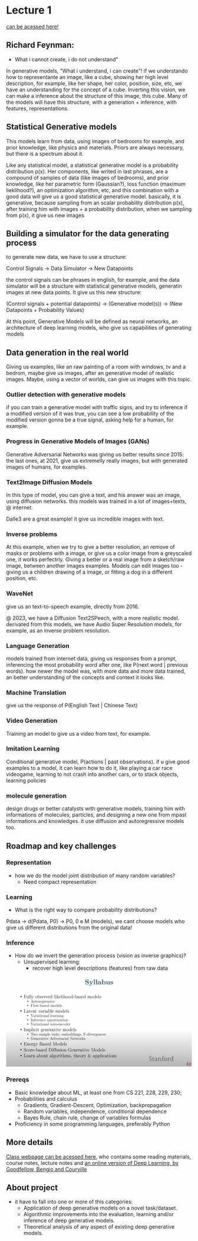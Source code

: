 # Lecture 1

[can be acessed here!](https://www.youtube.com/watch?v=XZ0PMRWXBEU&list=PLoROMvodv4rPOWA-omMM6STXaWW4FvJT8&index=1)

## Richard Feynman:

- What i cannot create, i do not understand"

In generative models, "What i understand, i can create"!
if we understando how to representante an image, like a cube, showing her high level description, for example, like her shape, her color, position, size, etc, we have an understanding for the concept of a cube. Inverting this vision, we can make a inference about the structure of this image, this cube.
Many of the models will have this structure, with a generation + inference, with features, representations.

## Statistical Generative models

This models learn from data, using images of bedrooms for example, and prior knowledge, like physics and materials.
Priors are always necessary, but there is a spectrum about it.

Like any statistical model, a statistical generative model is a probability distribution p(x).
Her components, like writed in last phrases, are a compound of samples of data (like images of bedrooms), and prior knowledge, like her parametric form (Gaussian?), loss function (maximum lieklihood?), an optimization algorithm, etc, and this combination with a good data will give us a good statistical generative model.
basically, it is generative, because sampling from an scalar probability distribution p(x), after training him with images + a probability distribution, when we sampling from p(x), it give us new images

## Building a simulator for the data generating process

to generate new data, we have to use a structure:

Control Signals -> Data Simulator -> New Datapoints

the control signals can be phrases in english, for example, and the data simulator will be a structure with statistical generative models, generatin images at new data points. It give us this new structure:

(Control signals + potential datapoints) -> (Generative model(s)) -> (New Datapoints + Probability Values)

At this point, Generative Models will be defined as neural networks, an architecture of deep learning models, who give us capabilities of generating models

## Data generation in the real world

Giving us examples, like an raw painting of a room with windows, tv and a bedrom, maybe give us images, after an generative model of realistic images.
Maybe, using a vector of worlds, can give us images with this topic.

### Outlier detection with generative models

if you can train a generative model with traffic signs, and try to inference if a modified version of it was true, you can see a low probability of the modified version gonna be a true signal, asking help for a human, for example.

### Progress in Generative Models of Images (GANs)

Generative Adversarial Networks was giving us better results since 2015: the last ones, at 2021, give us extremelly really images, but with generated images of humans, for examples.

### Text2Image Diffusion Models

In this type of model, you can give a text, and his answer was an image, using diffusion networks. this models was trained in a lot of images+texts, @ internet.

Dalle3 are a great example! it give us incredible images with text.

### Inverse problems

At this example, when we try to give a better resolution, an remove of masks or problems with a image, or give us a color image from a greyscaled one, it works perfectrly. Giving a better or a real image from a sketch/raw image, between another images examples.
Models can edit images too - giving us a children drawing of a image, or fitting a dog in a different position, etc.

### WaveNet

give us an text-to-speech example, directly from 2016.

@ 2023, we have a Diffusion Text2SPeech, with a more realistic model.
derivated from this models, we have Audio Super Resolution models, for example, as an inverse problem resolution.

### Language Generation

models trained from internet data, giving us responses from a prompt, inferencing the most probability word after one, like P(next word | previous words).
how newer the model was, with more data and more data trained, an better understanding of the concepts and context it looks like.

### Machine Translation

give us the response of P(English Text | Chinese Text)

### Video Generation

Training an model to give us a video from text, for example.

### Imitation Learning

Conditional generative model, P(actions | past observations). if u give good examples to a model, it can learn how to do it, like playing a car race videogame, learning to not crash into another cars, or to stack objects, learning policies

### molecule generation

design drugs or better catalysts with generative models, training him with informations of molecules, particles, and designing a new one from mpast informations and knowledges. it use diffusion and autoregressive models too.

## Roadmap and key challenges

### Representation

- how we do the model joint distribution of many random variables?
    - Need compact representation

### Learning

- What is the right way to compare probability distributions?

Pdata -> d(Pdata, P0) -> P0, 0 e M (models), we cant choose models who give us different distributions from the original data! 

### Inference

- How do we invert the generation process (vision as inverse graphics)?
    - Unsupervised learning:
        - recover high level descriptions (features) from raw data

<img title='Syllabus 1' src='../materials/syllabus-1.png'></img>

### Prereqs

- Basic knowledge about ML, at least one from CS 221, 228, 229, 230;
- Probabilities and calculus
    - Gradients, Gradient-Descent, Optimization, backpropagation
    - Random variables, independence, conditional dependence
    - Bayes Rule, chain rule, change of variables formulas
- Proficiency in some programming languages, preferably Python

## More details
[Class webpage can be acessed here](https://deepgenerativemodels.github.io/), who contains some reading materials, course notes, lecture notes and [an online version of Deep Learning, by Goodfellow, Bengio and Courville](https://www.deeplearningbook.org/)

## About project

- it have to fall into one or more of this categories:
    - Application of deep generative models on a novel task/dataset.
    - Algorithmic improvements into the evaluation, learning and/or inference of deep generative models.
    - Theoretical analysis of any aspect of existing deep generative models.